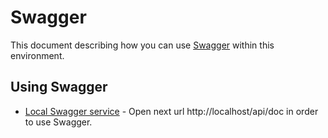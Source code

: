 # Swagger
This document describing how you can use [Swagger](https://swagger.io/) within this environment.

## Using Swagger
* [Local Swagger service](http://localhost/api/doc) - Open next url http://localhost/api/doc in order to use Swagger.
